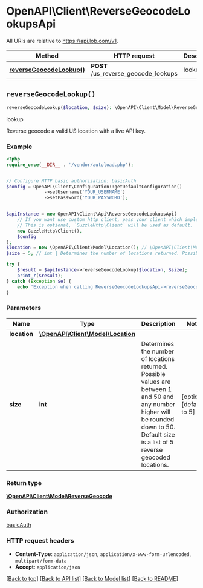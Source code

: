 # OpenAPI\Client\ReverseGeocodeLookupsApi

All URIs are relative to https://api.lob.com/v1.

Method | HTTP request | Description
------------- | ------------- | -------------
[**reverseGeocodeLookup()**](ReverseGeocodeLookupsApi.md#reverseGeocodeLookup) | **POST** /us_reverse_geocode_lookups | lookup


## `reverseGeocodeLookup()`

```php
reverseGeocodeLookup($location, $size): \OpenAPI\Client\Model\ReverseGeocode
```

lookup

Reverse geocode a valid US location with a live API key.

### Example

```php
<?php
require_once(__DIR__ . '/vendor/autoload.php');


// Configure HTTP basic authorization: basicAuth
$config = OpenAPI\Client\Configuration::getDefaultConfiguration()
              ->setUsername('YOUR_USERNAME')
              ->setPassword('YOUR_PASSWORD');


$apiInstance = new OpenAPI\Client\Api\ReverseGeocodeLookupsApi(
    // If you want use custom http client, pass your client which implements `GuzzleHttp\ClientInterface`.
    // This is optional, `GuzzleHttp\Client` will be used as default.
    new GuzzleHttp\Client(),
    $config
);
$location = new \OpenAPI\Client\Model\Location(); // \OpenAPI\Client\Model\Location
$size = 5; // int | Determines the number of locations returned. Possible values are between 1 and 50 and any number higher will be rounded down to 50. Default size is a list of 5 reverse geocoded locations.

try {
    $result = $apiInstance->reverseGeocodeLookup($location, $size);
    print_r($result);
} catch (Exception $e) {
    echo 'Exception when calling ReverseGeocodeLookupsApi->reverseGeocodeLookup: ', $e->getMessage(), PHP_EOL;
}
```

### Parameters

Name | Type | Description  | Notes
------------- | ------------- | ------------- | -------------
 **location** | [**\OpenAPI\Client\Model\Location**](../Model/Location.md)|  |
 **size** | **int**| Determines the number of locations returned. Possible values are between 1 and 50 and any number higher will be rounded down to 50. Default size is a list of 5 reverse geocoded locations. | [optional] [default to 5]

### Return type

[**\OpenAPI\Client\Model\ReverseGeocode**](../Model/ReverseGeocode.md)

### Authorization

[basicAuth](../../README.md#basicAuth)

### HTTP request headers

- **Content-Type**: `application/json`, `application/x-www-form-urlencoded`, `multipart/form-data`
- **Accept**: `application/json`

[[Back to top]](#) [[Back to API list]](../../README.md#endpoints)
[[Back to Model list]](../../README.md#models)
[[Back to README]](../../README.md)
